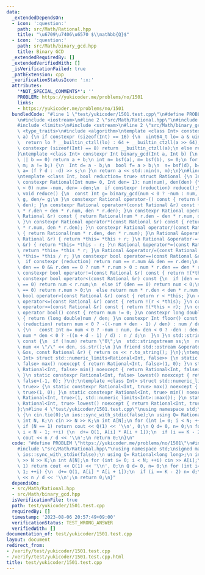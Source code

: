 ```yaml
---
data:
  _extendedDependsOn:
  - icon: ':question:'
    path: src/Math/Rational.hpp
    title: "\u6709\u7406\u6570 $\\mathbb{Q}$"
  - icon: ':question:'
    path: src/Math/binary_gcd.hpp
    title: Binary GCD
  _extendedRequiredBy: []
  _extendedVerifiedWith: []
  _isVerificationFailed: true
  _pathExtension: cpp
  _verificationStatusIcon: ':x:'
  attributes:
    '*NOT_SPECIAL_COMMENTS*': ''
    PROBLEM: https://yukicoder.me/problems/no/1501
    links:
    - https://yukicoder.me/problems/no/1501
  bundledCode: "#line 1 \"test/yukicoder/1501.test.cpp\"\n#define PROBLEM \"https://yukicoder.me/problems/no/1501\"\
    \n#include <iostream>\n#line 2 \"src/Math/Rational.hpp\"\n#include <string>\n\
    #include <limits>\n#include <sstream>\n#line 2 \"src/Math/binary_gcd.hpp\"\n#include\
    \ <type_traits>\n#include <algorithm>\ntemplate <class Int> constexpr int bsf(Int\
    \ a) {\n if constexpr (sizeof(Int) == 16) {\n  uint64_t lo= a & uint64_t(-1);\n\
    \  return lo ? __builtin_ctzll(lo) : 64 + __builtin_ctzll(a >> 64);\n } else if\
    \ constexpr (sizeof(Int) == 8) return __builtin_ctzll(a);\n else return __builtin_ctz(a);\n\
    }\ntemplate <class Int> constexpr Int binary_gcd(Int a, Int b) {\n if (a == 0\
    \ || b == 0) return a + b;\n int n= bsf(a), m= bsf(b), s= 0;\n for (a>>= n, b>>=\
    \ m; a != b;) {\n  Int d= a - b;\n  bool f= a > b;\n  s= bsf(d), b= f ? b : a,\
    \ a= (f ? d : -d) >> s;\n }\n return a << std::min(n, m);\n}\n#line 6 \"src/Math/Rational.hpp\"\
    \ntemplate <class Int, bool reduction= true> struct Rational {\n Int num, den;\n\
    \ constexpr Rational(Int num= 0, Int den= 1): num(num), den(den) {\n  if (den\
    \ < 0) num= -num, den= -den;\n  if constexpr (reduction) reduce();\n }\n constexpr\
    \ void reduce() {\n  const Int g= binary_gcd(num < 0 ? -num : num, den);\n  num/=\
    \ g, den/= g;\n }\n constexpr Rational operator-() const { return Rational(-num,\
    \ den); }\n constexpr Rational operator+(const Rational &r) const { return Rational(num\
    \ * r.den + den * r.num, den * r.den); }\n constexpr Rational operator-(const\
    \ Rational &r) const { return Rational(num * r.den - den * r.num, den * r.den);\
    \ }\n constexpr Rational operator*(const Rational &r) const { return Rational(num\
    \ * r.num, den * r.den); }\n constexpr Rational operator/(const Rational &r) const\
    \ { return Rational(num * r.den, den * r.num); }\n Rational &operator+=(const\
    \ Rational &r) { return *this= *this + r; }\n Rational &operator-=(const Rational\
    \ &r) { return *this= *this - r; }\n Rational &operator*=(const Rational &r) {\
    \ return *this= *this * r; }\n Rational &operator/=(const Rational &r) { return\
    \ *this= *this / r; }\n constexpr bool operator==(const Rational &r) const {\n\
    \  if constexpr (reduction) return num == r.num && den == r.den;\n  else return\
    \ den == 0 && r.den == 0 ? num * r.num > 0 : num * r.den == den * r.num;\n }\n\
    \ constexpr bool operator!=(const Rational &r) const { return !(*this == r); }\n\
    \ constexpr bool operator<(const Rational &r) const {\n  if (den == 0 && r.den\
    \ == 0) return num < r.num;\n  else if (den == 0) return num < 0;\n  else if (r.den\
    \ == 0) return r.num > 0;\n  else return num * r.den < den * r.num;\n }\n constexpr\
    \ bool operator>(const Rational &r) const { return r < *this; }\n constexpr bool\
    \ operator<=(const Rational &r) const { return !(r < *this); }\n constexpr bool\
    \ operator>=(const Rational &r) const { return !(*this < r); }\n constexpr explicit\
    \ operator bool() const { return num != 0; }\n constexpr long double to_fp() const\
    \ { return (long double)num / den; }\n constexpr Int floor() const {\n  if constexpr\
    \ (reduction) return num < 0 ? -((-num + den - 1) / den) : num / den;\n  else\
    \ {\n   const Int n= num < 0 ? -num : num, d= den < 0 ? -den : den;\n   return\
    \ num * den < 0 ? -((n + d - 1) / d) : n / d;\n  }\n }\n std::string to_string()\
    \ const {\n  if (!num) return \"0\";\n  std::stringstream ss;\n  return ss <<\
    \ num << \"/\" << den, ss.str();\n }\n friend std::ostream &operator<<(std::ostream\
    \ &os, const Rational &r) { return os << r.to_string(); }\n};\ntemplate <class\
    \ Int> struct std::numeric_limits<Rational<Int, false>> {\n static constexpr Rational<Int,\
    \ false> max() noexcept { return Rational<Int, false>(1, 0); }\n static constexpr\
    \ Rational<Int, false> min() noexcept { return Rational<Int, false>(1, std::numeric_limits<Int>::max());\
    \ }\n static constexpr Rational<Int, false> lowest() noexcept { return Rational<Int,\
    \ false>(-1, 0); }\n};\ntemplate <class Int> struct std::numeric_limits<Rational<Int,\
    \ true>> {\n static constexpr Rational<Int, true> max() noexcept { return Rational<Int,\
    \ true>(1, 0); }\n static constexpr Rational<Int, true> min() noexcept { return\
    \ Rational<Int, true>(1, std::numeric_limits<Int>::max()); }\n static constexpr\
    \ Rational<Int, true> lowest() noexcept { return Rational<Int, true>(-1, 0); }\n\
    };\n#line 4 \"test/yukicoder/1501.test.cpp\"\nusing namespace std;\nsigned main()\
    \ {\n cin.tie(0);\n ios::sync_with_stdio(false);\n using Q= Rational<long long>;\n\
    \ int N, K;\n cin >> N >> K;\n int A[N];\n for (int i= 0; i < N; ++i) cin >> A[i];\n\
    \ if (N == 1) return cout << Q(1) << '\\n', 0;\n Q d= 0, n= 0;\n for (int i= 0;\
    \ i < N - 1; ++i) {\n  d+= Q(1, A[i] * A[i + 1]);\n  if (i == K - 2) n= d;\n }\n\
    \ cout << n / d << '\\n';\n return 0;\n}\n"
  code: "#define PROBLEM \"https://yukicoder.me/problems/no/1501\"\n#include <iostream>\n\
    #include \"src/Math/Rational.hpp\"\nusing namespace std;\nsigned main() {\n cin.tie(0);\n\
    \ ios::sync_with_stdio(false);\n using Q= Rational<long long>;\n int N, K;\n cin\
    \ >> N >> K;\n int A[N];\n for (int i= 0; i < N; ++i) cin >> A[i];\n if (N ==\
    \ 1) return cout << Q(1) << '\\n', 0;\n Q d= 0, n= 0;\n for (int i= 0; i < N -\
    \ 1; ++i) {\n  d+= Q(1, A[i] * A[i + 1]);\n  if (i == K - 2) n= d;\n }\n cout\
    \ << n / d << '\\n';\n return 0;\n}"
  dependsOn:
  - src/Math/Rational.hpp
  - src/Math/binary_gcd.hpp
  isVerificationFile: true
  path: test/yukicoder/1501.test.cpp
  requiredBy: []
  timestamp: '2023-08-06 20:57:49+09:00'
  verificationStatus: TEST_WRONG_ANSWER
  verifiedWith: []
documentation_of: test/yukicoder/1501.test.cpp
layout: document
redirect_from:
- /verify/test/yukicoder/1501.test.cpp
- /verify/test/yukicoder/1501.test.cpp.html
title: test/yukicoder/1501.test.cpp
---
```

